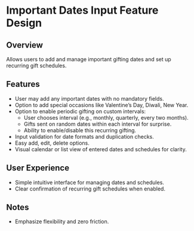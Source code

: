 # Important Dates Input Feature Design

## Overview
Allows users to add and manage important gifting dates and set up recurring gift schedules.

## Features
- User may add any important dates with no mandatory fields.
- Option to add special occasions like Valentine’s Day, Diwali, New Year.
- Option to enable periodic gifting on custom intervals:
  - User chooses interval (e.g., monthly, quarterly, every two months).
  - Gifts sent on random dates within each interval for surprise.
  - Ability to enable/disable this recurring gifting.
- Input validation for date formats and duplication checks.
- Easy add, edit, delete options.
- Visual calendar or list view of entered dates and schedules for clarity.

## User Experience
- Simple intuitive interface for managing dates and schedules.
- Clear confirmation of recurring gift schedules when enabled.

## Notes
- Emphasize flexibility and zero friction.
